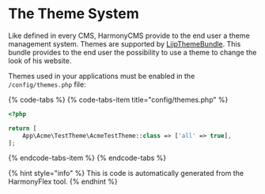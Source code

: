 # The Theme System

Like defined in every CMS, HarmonyCMS provide to the end user a theme management system. Themes are supported by [LiipThemeBundle](https://packagist.org/packages/liip/theme-bundle). This bundle provides to the end user the possibility to use a theme to change the look of his website.

Themes used in your applications must be enabled in the `/config/themes.php` file:

{% code-tabs %}
{% code-tabs-item title="config/themes.php" %}
```php
<?php

return [
    App\Acme\TestTheme\AcmeTestTheme::class => ['all' => true],
];
```
{% endcode-tabs-item %}
{% endcode-tabs %}

{% hint style="info" %}
This is code is automatically generated from the HarmonyFlex tool. 
{% endhint %}



